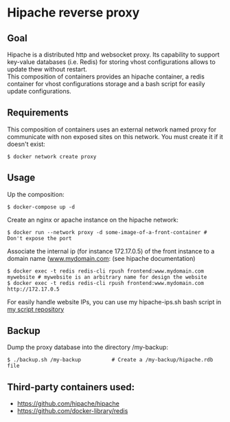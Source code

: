 # Hipache reverse proxy 

## Goal

Hipache is a distributed http and websocket proxy. Its capability to support key-value databases (i.e. Redis) for storing vhost configurations allows to update thew without restart.  
This composition of containers provides an hipache container, a redis container for vhost configurations storage and a bash script for easily update configurations.

## Requirements

This composition of containers uses an external network named proxy for communicate with non exposed sites on this network. You must create it if it doesn't exist:
```
$ docker network create proxy
```

## Usage

Up the composition:
```
$ docker-compose up -d
```

Create an nginx or apache instance on the hipache network:
```
$ docker run --network proxy -d some-image-of-a-front-container # Don't expose the port
```

Associate the internal ip (for instance 172.17.0.5) of the front instance to a domain name (www.mydomain.com:
(see hipache documentation)
```
$ docker exec -t redis redis-cli rpush frontend:www.mydomain.com mywebsite # mywebsite is an arbitrary name for design the website
$ docker exec -t redis redis-cli rpush frontend:www.mydomain.com http://172.17.0.5
```

For easily handle website IPs, you can use my hipache-ips.sh bash script in [my script repository](https://github.com/l-vo/scripts)

## Backup

Dump the proxy database into the directory /my-backup:
```
$ ./backup.sh /my-backup          # Create a /my-backup/hipache.rdb file
```

## Third-party containers used:
* https://github.com/hipache/hipache
* https://github.com/docker-library/redis
